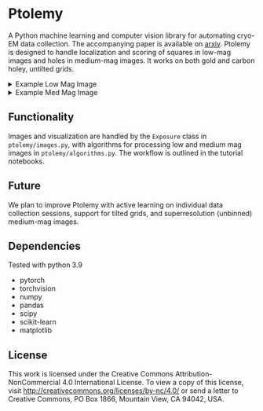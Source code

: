 # Ptolemy
A Python machine learning and computer vision library for automating cryo-EM data collection. The accompanying paper is available on [arxiv](https://arxiv.org/abs/2112.01534). Ptolemy is designed to handle localization and scoring of squares in low-mag images and holes in medium-mag images. It works on both gold and carbon holey, untilted grids. 

<details><summary>Example Low Mag Image</summary><p>

  <img src="example_images/for_readme/lowmag.png" width="500">
  <img src="example_images/for_readme/lowmag_processed.png" width=500>
  
</p></details>

<details><summary>Example Med Mag Image</summary><p>

  <img src="example_images/for_readme/medmag.png" width="500">
  <img src="example_images/for_readme/medmag_processed.png" width=500>
  
</p></details>

## Functionality
Images and visualization are handled by the `Exposure` class in `ptolemy/images.py`, with algorithms for processing low and medium mag images in `ptolemy/algorithms.py`. The workflow is outlined in the tutorial notebooks. 

## Future
We plan to improve Ptolemy with active learning on individual data collection sessions, support for tilted grids, and superresolution (unbinned) medium-mag images.

## Dependencies
Tested with python 3.9

- pytorch
- torchvision
- numpy
- pandas
- scipy
- scikit-learn
- matplotlib

## License
This work is licensed under the Creative Commons Attribution-NonCommercial 4.0 International License. To view a copy of this license, visit http://creativecommons.org/licenses/by-nc/4.0/ or send a letter to Creative Commons, PO Box 1866, Mountain View, CA 94042, USA.

